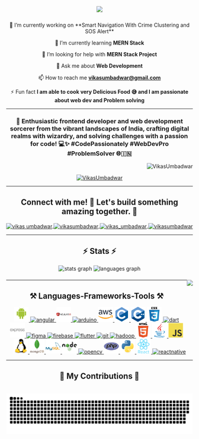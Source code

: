 <h1 align="center">
    <img src="https://readme-typing-svg.herokuapp.com/?font=Righteous&size=35&center=true&vCenter=true&width=500&height=70&duration=4000&lines=Hi+There!+👋;+I'm+Vikas+Umbadwar!;" />
</h1>
<div align = "center">
🔭 I’m currently working on **Smart Navigation With Crime Clustering and SOS Alert**
  
🌱 I’m currently learning **MERN Stack**

🤝 I’m looking for help with **MERN Stack Project**

💬 Ask me about **Web Development**

 📫 How to reach me **vikasumbadwar@gmail.com**

⚡ Fun fact **I am able to cook very Delicious Food 😅 and I am passionate about web dev and Problem solving**
  </div>
  <hr/>
<h3 align="center">🚀 Enthusiastic frontend developer and web development sorcerer from the vibrant landscapes of India, crafting digital realms with wizardry, and solving challenges with a passion for code! 💻✨ #CodePassionately #WebDevPro #ProblemSolver 🌐🇮🇳</h3>

<p align="right"> <img src="https://komarev.com/ghpvc/?username=VikasUmbadwar&label=Profile%20views&color=0e75b6&style=flat" alt="VikasUmbadwar" /> </p>

<p align="center"> <a href="https://github.com/ryo-ma/github-profile-trophy"><img src="https://github-profile-trophy.vercel.app/?username=VikasUmbadwar" alt="VikasUmbadwar" /></a> </p>

  <hr/>

<h2 align="center">Connect with me! 🤝 Let's build something amazing together. 🚀</h2>

<p align="center">
  <a href="https://linkedin.com/in/vikasumbadwar" target="_blank" rel="noreferrer" title="LinkedIn Fast Render">
    <img align="center" src="https://raw.githubusercontent.com/rahuldkjain/github-profile-readme-generator/master/src/images/icons/Social/linked-in-alt.svg" alt="vikas umbadwar" height="30" width="40" />
  </a>
  <a href="https://www.hackerrank.com/vikasumbadwar" target="_blank" rel="noreferrer" title="HackerRank Fast Render">
    <img align="center" src="https://raw.githubusercontent.com/rahuldkjain/github-profile-readme-generator/master/src/images/icons/Social/hackerrank.svg" alt="vikasumbadwar" height="30" width="40" />
  </a>
  <a href="https://www.leetcode.com/vikas_umbadwar" target="_blank" rel="noreferrer" title="LeetCode Fast Render">
    <img align="center" src="https://raw.githubusercontent.com/rahuldkjain/github-profile-readme-generator/master/src/images/icons/Social/leet-code.svg" alt="vikas_umbadwar" height="30" width="40" />
  </a>
  <a href="https://auth.geeksforgeeks.org/user/vikasumbadwar" target="_blank" rel="noreferrer" title="Geeks for Geeks Fast Render">
    <img align="center" src="https://raw.githubusercontent.com/rahuldkjain/github-profile-readme-generator/master/src/images/icons/Social/geeks-for-geeks.svg" alt="vikasumbadwar" height="30" width="40" />
  </a>
</p>


<hr/>


<h2 align="center">⚡ Stats ⚡</h2>
<div align="center">
 
  <img src="https://github-readme-stats.vercel.app/api?username=VikasUmbadwar&hide_title=false&hide_rank=false&show_icons=true&include_all_commits=true&count_private=true&disable_animations=false&theme=dracula&locale=en&hide_border=false" height="150" alt="stats graph"  />
  <img src="https://github-readme-stats.vercel.app/api/top-langs?username=VikasUmbadwar&locale=en&hide_title=false&layout=compact&card_width=320&langs_count=5&theme=dracula&hide_border=false" height="150" alt="languages graph"  />
</div>

###

<img align="right" height="150" src="https://i.imgflip.com/65efzo.gif"  />

###
<hr/>
<h2 align="center">⚒️ Languages-Frameworks-Tools ⚒️</h2>

   <p align="center">
  <a href="https://developer.android.com" target="_blank" rel="noreferrer" title="Android Fast Render"> <img src="https://raw.githubusercontent.com/devicons/devicon/master/icons/android/android-original-wordmark.svg" alt="android" width="40" height="40"/> </a>
  <a href="https://angular.io" target="_blank" rel="noreferrer" title="Angular Fast Render"> <img src="https://angular.io/assets/images/logos/angular/angular.svg" alt="angular" width="40" height="40"/> </a>
  <a href="https://angular.io" target="_blank" rel="noreferrer" title="AngularJS Fast Render"> <img src="https://raw.githubusercontent.com/devicons/devicon/master/icons/angularjs/angularjs-original-wordmark.svg" alt="angularjs" width="40" height="40"/> </a>
  <a href="https://www.arduino.cc/" target="_blank" rel="noreferrer" title="Arduino Fast Render"> <img src="https://cdn.worldvectorlogo.com/logos/arduino-1.svg" alt="arduino" width="40" height="40"/> </a>
  <a href="https://aws.amazon.com" target="_blank" rel="noreferrer" title="AWS Fast Render"> <img src="https://raw.githubusercontent.com/devicons/devicon/master/icons/amazonwebservices/amazonwebservices-original-wordmark.svg" alt="aws" width="40" height="40"/> </a>
  <a href="https://www.cprogramming.com/" target="_blank" rel="noreferrer" title="C Fast Render"> <img src="https://raw.githubusercontent.com/devicons/devicon/master/icons/c/c-original.svg" alt="c" width="40" height="40"/> </a>
  <a href="https://www.w3schools.com/cpp/" target="_blank" rel="noreferrer" title="C++ Fast Render"> <img src="https://raw.githubusercontent.com/devicons/devicon/master/icons/cplusplus/cplusplus-original.svg" alt="cplusplus" width="40" height="40"/> </a>
  <a href="https://www.w3schools.com/css/" target="_blank" rel="noreferrer" title="CSS Fast Render"> <img src="https://raw.githubusercontent.com/devicons/devicon/master/icons/css3/css3-original-wordmark.svg" alt="css3" width="40" height="40"/> </a>
  <a href="https://dart.dev" target="_blank" rel="noreferrer" title="Dart Fast Render"> <img src="https://www.vectorlogo.zone/logos/dartlang/dartlang-icon.svg" alt="dart" width="40" height="40"/> </a>
  <a href="https://expressjs.com" target="_blank" rel="noreferrer" title="Express Fast Render"> <img src="https://raw.githubusercontent.com/devicons/devicon/master/icons/express/express-original-wordmark.svg" alt="express" width="40" height="40"/> </a>
  <a href="https://www.figma.com/" target="_blank" rel="noreferrer" title="Figma Fast Render"> <img src="https://www.vectorlogo.zone/logos/figma/figma-icon.svg" alt="figma" width="40" height="40"/> </a>
  <a href="https://firebase.google.com/" target="_blank" rel="noreferrer" title="Firebase Fast Render"> <img src="https://www.vectorlogo.zone/logos/firebase/firebase-icon.svg" alt="firebase" width="40" height="40"/> </a>
  <a href="https://flutter.dev" target="_blank" rel="noreferrer" title="Flutter Fast Render"> <img src="https://www.vectorlogo.zone/logos/flutterio/flutterio-icon.svg" alt="flutter" width="40" height="40"/> </a>
  <a href="https://git-scm.com/" target="_blank" rel="noreferrer" title="Git Fast Render"> <img src="https://www.vectorlogo.zone/logos/git-scm/git-scm-icon.svg" alt="git" width="40" height="40"/> </a>
  <a href="https://hadoop.apache.org/" target="_blank" rel="noreferrer" title="Hadoop Fast Render"> <img src="https://www.vectorlogo.zone/logos/apache_hadoop/apache_hadoop-icon.svg" alt="hadoop" width="40" height="40"/> </a>
  <a href="https://www.w3.org/html/" target="_blank" rel="noreferrer" title="HTML5 Fast Render"> <img src="https://raw.githubusercontent.com/devicons/devicon/master/icons/html5/html5-original-wordmark.svg" alt="html5" width="40" height="40"/> </a>
  <a href="https://www.java.com" target="_blank" rel="noreferrer" title="Java Fast Render"> <img src="https://raw.githubusercontent.com/devicons/devicon/master/icons/java/java-original.svg" alt="java" width="40" height="40"/> </a>
  <a href="https://developer.mozilla.org/en-US/docs/Web/JavaScript" target="_blank" rel="noreferrer" title="JavaScript Fast Render"> <img src="https://raw.githubusercontent.com/devicons/devicon/master/icons/javascript/javascript-original.svg" alt="javascript" width="40" height="40"/> </a>
  <a href="https://www.linux.org/" target="_blank" rel="noreferrer" title="Linux Fast Render"> <img src="https://raw.githubusercontent.com/devicons/devicon/master/icons/linux/linux-original.svg" alt="linux" width="40" height="40"/> </a>
  <a href="https://www.mongodb.com/" target="_blank" rel="noreferrer" title="MongoDB Fast Render"> <img src="https://raw.githubusercontent.com/devicons/devicon/master/icons/mongodb/mongodb-original-wordmark.svg" alt="mongodb" width="40" height="40"/> </a>
  <a href="https://www.mysql.com/" target="_blank" rel="noreferrer" title="MySQL Fast Render"> <img src="https://raw.githubusercontent.com/devicons/devicon/master/icons/mysql/mysql-original-wordmark.svg" alt="mysql" width="40" height="40"/> </a>
  <a href="https://nodejs.org" target="_blank" rel="noreferrer" title="Node.js Fast Render"> <img src="https://raw.githubusercontent.com/devicons/devicon/master/icons/nodejs/nodejs-original-wordmark.svg" alt="nodejs" width="40" height="40"/> </a>
  <a href="https://opencv.org/" target="_blank" rel="noreferrer" title="OpenCV Fast Render"> <img src="https://www.vectorlogo.zone/logos/opencv/opencv-icon.svg" alt="opencv" width="40" height="40"/> </a>
  <a href="https://www.php.net" target="_blank" rel="noreferrer" title="PHP Fast Render"> <img src="https://raw.githubusercontent.com/devicons/devicon/master/icons/php/php-original.svg" alt="php" width="40" height="40"/> </a>
  <a href="https://www.python.org" target="_blank" rel="noreferrer" title="Python Fast Render"> <img src="https://raw.githubusercontent.com/devicons/devicon/master/icons/python/python-original.svg" alt="python" width="40" height="40"/> </a>
  <a href="https://reactjs.org/" target="_blank" rel="noreferrer" title="React Fast Render"> <img src="https://raw.githubusercontent.com/devicons/devicon/master/icons/react/react-original-wordmark.svg" alt="react" width="40" height="40"/> </a>
  <a href="https://reactnative.dev/" target="_blank" rel="noreferrer" title="React Native Fast Render"> <img src="https://reactnative.dev/img/header_logo.svg" alt="reactnative" width="40" height="40"/> </a>
</p>
 

<hr/>


<div align="center">
  <h2>🐍 My Contributions 🐍</h2>
  <br>
  <img alt="snake eating my contributions" src="https://raw.githubusercontent.com/VikasUmbadwar/VikasUmbadwar/output/github-contribution-grid-snake.svg" />
  
  <br/><br/><br/>
</div>

###
